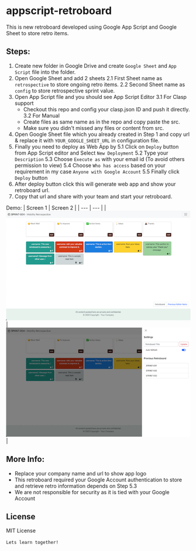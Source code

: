 # appscript-retroboard

This is new retroboard developed using Google App Script and Google Sheet to store retro items.

## Steps:

1. Create new folder in Google Drive and create `Google Sheet` and `App Script` file into the folder.
2. Open Google Sheet and add 2 sheets
   2.1 First Sheet name as `retrospective` to store ongoing retro items.
   2.2 Second Sheet name as `config` to store retrospective sprint value.
3. Open App Script file and you should see App Script Editor
   3.1 For Clasp support
    - Checkout this repo and config your clasp.json ID and push it directly.
   3.2 For Manual
    - Create files as same name as in the repo and copy paste the src.
    - Make sure you didn't missed any files or content from src.
4. Open Google Sheet file which you already created in Step 1 and copy url & replace it with `YOUR_GOOGLE_SHEET_URL` in
   configuration file.
5. Finally you need to deploy as Web App by
   5.1 Click on `Deploy` button from App Script editor and Select `New Deployment`
   5.2 Type your `Description`
   5.3 Choose `Execute as` with your email id (To avoid others permission to view)
   5.4 Choose `Who has access` based on your requirement in my case `Anyone with Google Account`
   5.5 Finally click `Deploy` button
6. After deploy button click this will generate web app and show your retroboard url.
7. Copy that url and share with your team and start your retroboard.

Demo:
| Screen 1 | Screen 2 |
| --- | --- |
|![Screen 1](https://github.com/rasfarrf5/retroboard-appscript/blob/main/images/screen-1.png)|![Screen 2](https://github.com/rasfarrf5/retroboard-appscript/blob/main/images/screen-2.png) |

## More Info:
- Replace your company name and url to show app logo
- This retroboard required your Google Account authentication to store and retrieve retro information depends on Step 5.3
- We are not responsible for security as it is tied with your Google Account

## License
MIT License



```Lets learn together!```